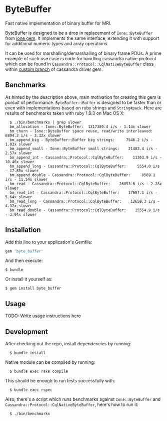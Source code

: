 # ByteBuffer

Fast native implementation of binary buffer for MRI.

ByteBuffer is designed to be a drop in replacement of `Ione::ByteBuffer` from [ione gem](https://github.com/iconara/ione). It implements the same interface, extending it with support for additional numeric types and array operations.

It can be used for marshalling/demarshalling of binary frame PDUs. A prime example of such use case is code for handling cassandra native protocol which can be found in `Cassandra::Protocol::CqlNativeByteBuffer` class within [custom branch](https://github.com/apptopia/ruby-driver/tree/perf-tweaks) of cassandra driver gem.

## Benchmarks

As hinted by the description above, main motivation for creating this gem is pursuit of performance. `ByteBuffer::Buffer` is designed to be faster than or even with implementations based on ruby strings and `String#pack`. Here are results of benchmarks taken with ruby 1.9.3 on Mac OS X:

```
  $ ./bin/benchmarks | grep slower
  bm_allocation - Ione::ByteBuffer:  1317389.4 i/s - 1.14x slower
  bm_churn - Ione::ByteBuffer space reuse, read/write interleaved:     6894.2 i/s - 3.32x slower
  bm_append_big - ByteBuffer::Buffer big strings:     7546.2 i/s - 1.03x slower
  bm_append_small - Ione::ByteBuffer small strings:    21482.4 i/s - 2.57x slower
  bm_append_int - Cassandra::Protocol::CqlByteBuffer:    11363.9 i/s - 10.46x slower
  bm_append_long - Cassandra::Protocol::CqlByteBuffer:     5554.0 i/s - 17.85x slower
  bm_append_double - Cassandra::Protocol::CqlByteBuffer:     8569.1 i/s - 11.54x slower
  bm_read - Cassandra::Protocol::CqlByteBuffer:    26853.6 i/s - 2.28x slower
  bm_read_int - Cassandra::Protocol::CqlByteBuffer:    17687.1 i/s - 5.64x slower
  bm_read_long - Cassandra::Protocol::CqlByteBuffer:    12658.3 i/s - 4.32x slower
  bm_read_double - Cassandra::Protocol::CqlByteBuffer:    15554.9 i/s - 3.94x slower
```

## Installation

Add this line to your application's Gemfile:

```ruby
gem 'byte_buffer'
```

And then execute:

    $ bundle

Or install it yourself as:

    $ gem install byte_buffer

## Usage

TODO: Write usage instructions here

## Development

After checking out the repo, install dependencies by running:

```
  $ bundle install
```

Native module can be compiled by running:

```
  $ bundle exec rake compile
```

This should be enough to run tests successfully with:

```
  $ bundle exec rspec
```

Also, there's a script which runs benchmarks against `Ione::ByteBuffer` and `Cassandra::Protocol::CqlNativeByteBuffer`, here's how to run it:

```
  $ ./bin/benchmarks
```
